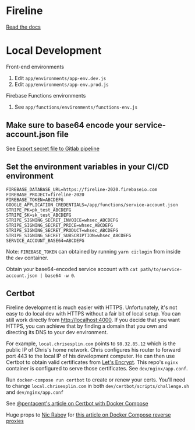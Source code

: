 # Fireline

[Read the docs](https://fireline.chrisesplin.com/)

# Local Development

Front-end environments

1. Edit `app/environments/app-env.dev.js`
2. Edit `app/environments/app-env.prod.js`

Firebase Functions environments

1. See `app/functions/environments/functions-env.js`

## Make sure to base64 encode your service-account.json file

See [Export secret file to Gitlab pipeline](https://medium.com/@michalkalita/export-secret-file-to-gitlab-pipeline-75789eee35bd)

## Set the environment variables in your CI/CD environment

```
FIREBASE_DATABASE_URL=https://fireline-2020.firebaseio.com
FIREBASE_PROJECT=fireline-2020
FIREBASE_TOKEN=ABCDEFG
GOOGLE_APPLICATION_CREDENTIALS=/app/functions/service-account.json
STRIPE_PK=pk_test_ABCDEFG
STRIPE_SK=sk_test_ABCDEFG
STRIPE_SIGNING_SECRET_INVOICE=whsec_ABCDEFG
STRIPE_SIGNING_SECRET_PRICE=whsec_ABCDEFG
STRIPE_SIGNING_SECRET_PRODUCT=whsec_ABCDEFG
STRIPE_SIGNING_SECRET_SUBSCRIPTION=whsec_ABCDEFG
SERVICE_ACCOUNT_BASE64=ABCDEFG
```
Note: `FIREBASE_TOKEN` can obtained by running `yarn ci:login` from inside the `dev` container.

Obtain your base64-encoded service account with `cat path/to/service-account.json | base64 -w 0`.

## Certbot

Fireline development is much easier with HTTPS. Unfortunately, it's not easy to do local dev with HTTPS without a fair bit of local setup. You can still work directly from [http://localhost:4000](http://localhost:4000). If you decide that you want HTTPS, you can achieve that by finding a domain that you own and directing its DNS to your dev environment.

For example, `local.chrisesplin.com` points to `98.32.85.12` which is the public IP of Chris's home network. Chris configures his router to forward port 443 to the local IP of his development computer. He can then use Certbot to obtain valid certificates from [Let's Encrypt](https://letsencrypt.org/). This repo's `nginx` container is configured to serve those certificates. See `dev/nginx/app.conf`.

Run `docker-compose run certbot` to create or renew your certs. You'll need to change `local.chrisesplin.com` in both `dev/certbot/scripts/challenge.sh` and `dev/nginx/app.conf`

See [@pentacent's article on Certbot with Docker Compose](https://medium.com/@pentacent/nginx-and-lets-encrypt-with-docker-in-less-than-5-minutes-b4b8a60d3a71)

Huge props to [Nic Raboy](https://twitter.com/nraboy) for [this article on Docker Compose reverse proxies](https://www.thepolyglotdeveloper.com/2017/03/nginx-reverse-proxy-containerized-docker-applications/)
